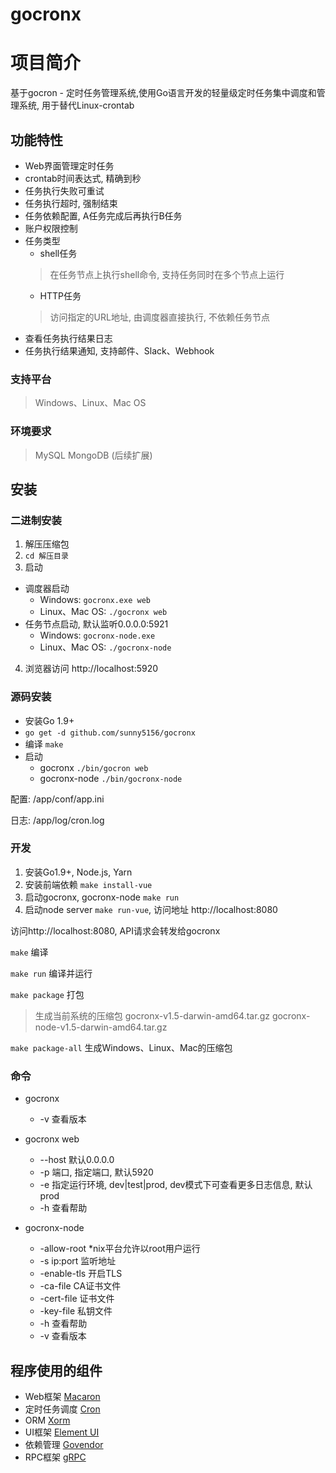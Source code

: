 # gocronx



# 项目简介
基于gocron - 定时任务管理系统,使用Go语言开发的轻量级定时任务集中调度和管理系统, 用于替代Linux-crontab 

 

## 功能特性
* Web界面管理定时任务
* crontab时间表达式, 精确到秒
* 任务执行失败可重试
* 任务执行超时, 强制结束
* 任务依赖配置, A任务完成后再执行B任务
* 账户权限控制
* 任务类型
    * shell任务
    > 在任务节点上执行shell命令, 支持任务同时在多个节点上运行
    * HTTP任务
    > 访问指定的URL地址, 由调度器直接执行, 不依赖任务节点
* 查看任务执行结果日志
* 任务执行结果通知, 支持邮件、Slack、Webhook


    
### 支持平台
> Windows、Linux、Mac OS

### 环境要求
>  MySQL 
>  MongoDB (后续扩展)

## 安装

###  二进制安装
1. 解压压缩包   
2. `cd 解压目录`   
3. 启动        
* 调度器启动        
  * Windows: `gocronx.exe web`   
  * Linux、Mac OS:  `./gocronx web`
* 任务节点启动, 默认监听0.0.0.0:5921
  * Windows:  `gocronx-node.exe`
  * Linux、Mac OS:  `./gocronx-node`
4. 浏览器访问 http://localhost:5920

### 源码安装
- 安装Go 1.9+
- `go get -d github.com/sunny5156/gocronx`
- 编译 `make`
- 启动
    * gocronx `./bin/gocron web`
    * gocronx-node `./bin/gocronx-node`


配置: /app/conf/app.ini

日志: /app/log/cron.log


### 开发

1. 安装Go1.9+, Node.js, Yarn
2. 安装前端依赖 `make install-vue`
3. 启动gocronx, gocronx-node `make run`
4. 启动node server `make run-vue`, 访问地址 http://localhost:8080

访问http://localhost:8080, API请求会转发给gocronx

`make` 编译

`make run` 编译并运行

`make package` 打包 
> 生成当前系统的压缩包 gocronx-v1.5-darwin-amd64.tar.gz gocronx-node-v1.5-darwin-amd64.tar.gz

`make package-all` 生成Windows、Linux、Mac的压缩包

### 命令

* gocronx
    * -v 查看版本

* gocronx web
    * --host 默认0.0.0.0
    * -p 端口, 指定端口, 默认5920
    * -e 指定运行环境, dev|test|prod, dev模式下可查看更多日志信息, 默认prod
    * -h 查看帮助
* gocronx-node
    * -allow-root *nix平台允许以root用户运行
    * -s ip:port 监听地址  
    * -enable-tls 开启TLS    
    * -ca-file   CA证书文件   
    * -cert-file 证书文件  
    * -key-file  私钥文件
    * -h 查看帮助
    * -v 查看版本

## 程序使用的组件
* Web框架 [Macaron](http://go-macaron.com/)
* 定时任务调度 [Cron](https://github.com/robfig/cron)
* ORM [Xorm](https://github.com/go-xorm/xorm)
* UI框架 [Element UI](https://github.com/ElemeFE/element)
* 依赖管理 [Govendor](https://github.com/kardianos/govendor)
* RPC框架 [gRPC](https://github.com/grpc/grpc)
